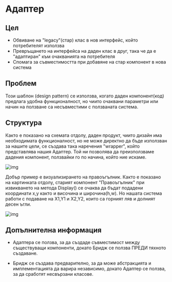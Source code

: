 # Адаптер

## Цел

- Обвиване на "legacy"(стар) клас в нов интерфейс, който потребителят използва
- Превръщането на интерфейса на даден клас в друг, така че да е "адаптиран" към очакванията на потребителя
- Спомага за съвместимостта при добавяне на стар компонент в нова система

## Проблем

Този шаблон (design pattern) се използва, когато даден компонент(код) предлага удобна функционалност, но чиито очаквани параметри или начин на ползване са несъвместими с ползваната система.

## Структура

Както е показано на схемата отдолу, даден продукт, чиито дизайн има необходимата функционалност, но не може директно да бъде използван за нашите цели, се създава така наречения "wrapper", който представлява нашия Адаптер. Той ни позволява да преизползваме дадения компонент, ползвайки го по начина, който ние искаме.

![img](https://sourcemaking.com/files/v2/content/patterns/Adapter_example1-2x.png)

Добър пример е визуализирането на правоъгълник. Както е показано на картинката отдолу, старият компонент "Правоъгълник" при извикването на метода Display() се очаква да бъдат подадени координати x,y както и височина и широчина(h,w). Но нашата система работи с подаване на X1,Y1 и X2,Y2, които са горният ляв и долният десен ъгли.

![img](https://sourcemaking.com/files/v2/content/patterns/Adapter_1-2x.png)

## Допълнителна информация

- Адаптера се ползва, за да създаде съвместимост между съществуващи компоненти, докато Бридж се ползва ПРЕДИ тяхното създаване. 

- Бридж се създава предварително, за да може абстракцията и имплементацията да варира независимо, докато Адаптер се ползва, за да сработят несвързани класове.